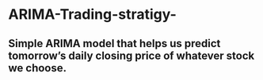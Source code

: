 # ARIMA-Trading-stratigy-

## Simple ARIMA model that helps us predict tomorrow’s daily closing price of whatever stock we choose.
